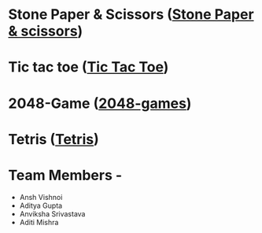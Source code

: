 # Stone Paper & Scissors ([Stone Paper & scissors](https://github.com/aditimishra2007/game-project/blob/main/Games/Stone%20Paper%20%26%20scissor/Stone%20Paper%20%26%20scissor%20Readme.md))
# Tic tac toe ([Tic Tac Toe](https://github.com/aditimishra2007/game-project/blob/main/Games/Tic%20Tac%20Toe/Readme%20(2).md))
# 2048-Game ([2048-games](https://github.com/aditimishra2007/game-project/blob/main/Games/2048-Game/Readme.md))
# Tetris   ([Tetris](https://github.com/aditimishra2007/game-project/blob/main/Games/Tetris/Readme%20(1).md))
# Team Members -
- Ansh Vishnoi 
- Aditya Gupta
- Anviksha Srivastava
- Aditi Mishra 
